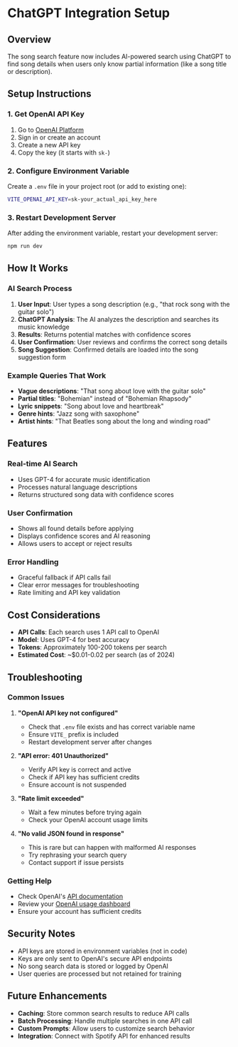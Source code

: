 # ChatGPT Integration Setup

## Overview
The song search feature now includes AI-powered search using ChatGPT to find song details when users only know partial information (like a song title or description).

## Setup Instructions

### 1. Get OpenAI API Key
1. Go to [OpenAI Platform](https://platform.openai.com/api-keys)
2. Sign in or create an account
3. Create a new API key
4. Copy the key (it starts with `sk-`)

### 2. Configure Environment Variable
Create a `.env` file in your project root (or add to existing one):

```bash
VITE_OPENAI_API_KEY=sk-your_actual_api_key_here
```

### 3. Restart Development Server
After adding the environment variable, restart your development server:

```bash
npm run dev
```

## How It Works

### AI Search Process
1. **User Input**: User types a song description (e.g., "that rock song with the guitar solo")
2. **ChatGPT Analysis**: The AI analyzes the description and searches its music knowledge
3. **Results**: Returns potential matches with confidence scores
4. **User Confirmation**: User reviews and confirms the correct song details
5. **Song Suggestion**: Confirmed details are loaded into the song suggestion form

### Example Queries That Work
- **Vague descriptions**: "That song about love with the guitar solo"
- **Partial titles**: "Bohemian" instead of "Bohemian Rhapsody"
- **Lyric snippets**: "Song about love and heartbreak"
- **Genre hints**: "Jazz song with saxophone"
- **Artist hints**: "That Beatles song about the long and winding road"

## Features

### Real-time AI Search
- Uses GPT-4 for accurate music identification
- Processes natural language descriptions
- Returns structured song data with confidence scores

### User Confirmation
- Shows all found details before applying
- Displays confidence scores and AI reasoning
- Allows users to accept or reject results

### Error Handling
- Graceful fallback if API calls fail
- Clear error messages for troubleshooting
- Rate limiting and API key validation

## Cost Considerations

- **API Calls**: Each search uses 1 API call to OpenAI
- **Model**: Uses GPT-4 for best accuracy
- **Tokens**: Approximately 100-200 tokens per search
- **Estimated Cost**: ~$0.01-0.02 per search (as of 2024)

## Troubleshooting

### Common Issues

1. **"OpenAI API key not configured"**
   - Check that `.env` file exists and has correct variable name
   - Ensure `VITE_` prefix is included
   - Restart development server after changes

2. **"API error: 401 Unauthorized"**
   - Verify API key is correct and active
   - Check if API key has sufficient credits
   - Ensure account is not suspended

3. **"Rate limit exceeded"**
   - Wait a few minutes before trying again
   - Check your OpenAI account usage limits

4. **"No valid JSON found in response"**
   - This is rare but can happen with malformed AI responses
   - Try rephrasing your search query
   - Contact support if issue persists

### Getting Help
- Check OpenAI's [API documentation](https://platform.openai.com/docs)
- Review your [OpenAI usage dashboard](https://platform.openai.com/usage)
- Ensure your account has sufficient credits

## Security Notes

- API keys are stored in environment variables (not in code)
- Keys are only sent to OpenAI's secure API endpoints
- No song search data is stored or logged by OpenAI
- User queries are processed but not retained for training

## Future Enhancements

- **Caching**: Store common search results to reduce API calls
- **Batch Processing**: Handle multiple searches in one API call
- **Custom Prompts**: Allow users to customize search behavior
- **Integration**: Connect with Spotify API for enhanced results
